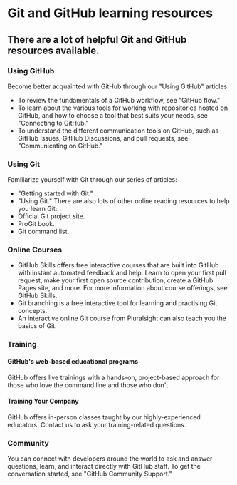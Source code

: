 # Git and GitHub learning resources
## There are a lot of helpful Git and GitHub resources available.
### Using GitHub

Become better acquainted with GitHub through our "Using GitHub" articles:
- To review the fundamentals of a GitHub workflow, see "GitHub flow."
- To learn about the various tools for working with repositories hosted on GitHub, and how to choose a tool that best suits your needs, see "Connecting to GitHub."
- To understand the different communication tools on GitHub, such as GitHub Issues, GitHub Discussions, and pull requests, see "Communicating on GitHub."

### Using Git
Familiarize yourself with Git through our series of articles:
- "Getting started with Git."
- "Using Git."
There are also lots of other online reading resources to help you learn Git:
- Official Git project site.
- ProGit book.
- Git command list.

### Online Courses
- GitHub Skills offers free interactive courses that are built into GitHub with instant automated feedback and help. Learn to open your first pull request, make your first open source contribution, create a GitHub Pages site, and more. For more information about course offerings, see GitHub Skills.
- Git branching is a free interactive tool for learning and practising Git concepts.
- An interactive online Git course from Pluralsight can also teach you the basics of Git.

### Training
#### GitHub's web-based educational programs
GitHub offers live trainings with a hands-on, project-based approach for those who love the command line and those who don't.

#### Training Your Company
GitHub offers in-person classes taught by our highly-experienced educators. Contact us to ask your training-related questions.

### Community
You can connect with developers around the world to ask and answer questions, learn, and interact directly with GitHub staff. To get the conversation started, see "GitHub Community Support." 
